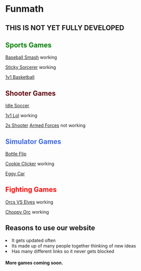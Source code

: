 





# Funmath


<h2>THIS IS NOT YET FULLY DEVELOPED</h2>



<h2 style="color:green;">Sports Games </h2>

[Baseball Smash](https://cosmosinagalaxy.github.io/Funmath/baseballsmash.html) working

[Sticky Sorcerer](https://jetyehsunblocked.codehs.me/games/sticky-sorcerer.html) working 

[1v1 Basketball](https://cosmosinagalaxy.github.io/Funmath/1v1basketball.html)
<h2 style="color:#5e040e;">Shooter Games</h2>

[Idle Soccer](https://cosmosinagalaxy.github.io/Funmath/idlesoccer.html)

  [1v1 Lol](https://games.imc.re/ngs/1v1lol/) working 

[2s Shooter](https://cosmosinagalaxy.github.io/Funmath/2dshooter.html)
 [Armed Forces](https://anchorxandthe.world/games/armedforces) not working 
 <h2 style="color:royalblue;">Simulator Games </h2>

[Bottle Flip](https://cosmosinagalaxy.github.io/Funmath/bottleflip.html)
   
[Cookie Clicker](https://jetyuh.github.io/cookie-clicker/) working


[Eggy Car](https://cosmosinagalaxy.github.io/Funmath/eggycar.html)





<h2 style="color:red;">Fighting Games </h2>








[Orcs VS Elves](https://jetyehsunblocked.codehs.me/games/orcs-vs-elves.html) working


[Choppy Orc](https://jetyehsunblocked.codehs.me/games/choppy-orc.html) working







 <h2>Reasons to use our website</h2>

 <li> It gets updated often
 <li>Its made up of many people together thinking of new ideas
 <li>Has many different links so it never gets blocked
<h4>More games coming soon. 






